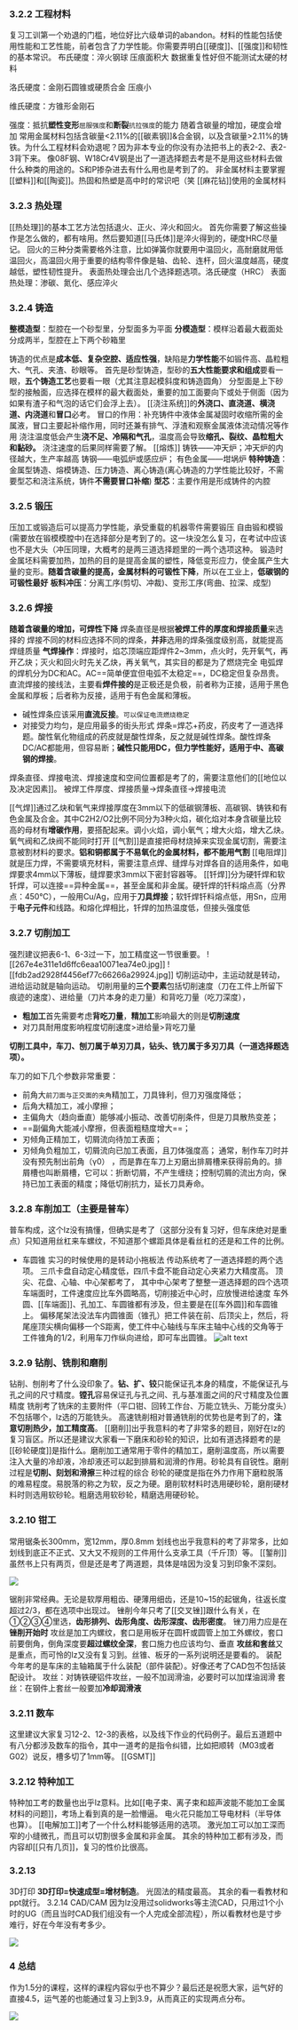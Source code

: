 ### 3.2.2 工程材料 
复习工训第一个劝退的门槛，地位好比六级单词的abandon。材料的性能包括使用性能和工艺性能，前者包含了力学性能。你需要弄明白[[硬度]]、[[强度]]和韧性的基本常识。
布氏硬度：淬火钢球 压痕面积大 数据重复性好但不能测试太硬的材料

洛氏硬度：金刚石圆锥或硬质合金 压痕小

维氏硬度：方锥形金刚石

强度：抵抗**塑性变形**`屈服强度`和**断裂**`抗拉强度`的能力
随着含碳量的增加，硬度会增加
常用金属材料包括含碳量<2.11%的[[碳素钢]]&合金钢，以及含碳量>2.11%的铸铁。为什么工程材料会劝退呢？因为非本专业的你没有办法把书上的表2-2、表2-3背下来。
像08F钢、W18Cr4V钢是出了一道选择题去考是不是用这些材料去做什么种类的用途的。S和P掺杂进去有什么用也是考到了的。
非金属材料主要掌握[[塑料]]和[[陶瓷]]。热固和热塑是高中时的常识吧（笑 
[[麻花钻]]使用的金属材料
### 3.2.3 热处理 
[[热处理]]的基本工艺方法包括退火、正火、淬火和回火。 首先你需要了解这些操作是怎么做的，都有啥用。然后要知道[[马氏体]]是淬火得到的，硬度HRC尽量记。 回火的三种分类需要格外注意，比如弹簧你就要用中温回火，高耐磨就用低温回火，高温回火用于重要的结构零件像是轴、齿轮、连杆，回火温度越高，硬度越低，塑性韧性提升。 表面热处理会出几个选择题选项。洛氏硬度（HRC） 
表面热处理：渗碳、氮化、感应淬火
### 3.2.4 铸造 

**整模造型**：型腔在一个砂型里，分型面多为平面
**分模造型**：模样沿着最大截面处分成两半，型腔在上下两个砂箱里


铸造的优点是**成本低、复杂空腔、适应性强**，缺陷是**力学性能**不如锻件高、晶粒粗大、气孔、夹渣、砂眼等。 
首先是砂型铸造，型砂的**五大性能要求和组成**要看一眼，**五个铸造工艺**也要看一眼（尤其注意起模斜度和铸造圆角） 
分型面是上下砂型的接触面，应选择在模样的最大截面处，重要的加工面要向下或处于侧面（因为如果有渣子和气泡的话它们会浮上去）。 
[[浇注系统]]的**外浇口、直浇道、横浇道、内浇道**和**冒口**必考。 
冒口的作用：补充铸件中液体金属凝固时收缩所需的金属液，冒口主要起补缩作用，同时还兼有排气、浮渣和观察金属液体流动情况等作用
浇注温度低会产生**浇不足、冷隔和气孔**，温度高会导致**缩孔、裂纹、晶粒粗大和黏砂。**
浇注速度的后果同样需要了解。 
[[熔炼]]
铸铁——冲天炉；冲天炉的内径越大，生产率越高 
铸钢——电弧炉或感应炉； 
有色金属——坩埚炉
**特种铸造**：
金属型铸造、熔模铸造、压力铸造、离心铸造(离心铸造的力学性能比较好，不需要型芯和浇注系统，铸件**不需要冒口补缩**)
**型芯**：主要作用是形成铸件的内腔

### 3.2.5 锻压 
压加工或锻造后可以提高力学性能，承受重载的机器零件需要锻压
自由锻和模锻(需要放在锻模模膛中)在选择部分是考到了的。这一块没怎么复习，在考试中应该也不是大头（冲压同理，大概考的是两三道选择题里的一两个选项这种。
锻造时金属坯料需要加热，加热的目的是提高金属的塑性，降低变形应力，使金属产生大量的变形。**随着含碳量的提高，金属材料的可锻性下降**，所以在工业上，**低碳钢的可锻性最好**
**板料冲压**：分离工序(剪切、冲裁)、变形工序(弯曲、拉深、成型)

### 3.2.6 焊接 
**随着含碳量的增加，可焊性下降**
焊条直径是根据**被焊工件的厚度和焊接质量**来选择的
焊接不同的材料应选择不同的焊条，**并非**选用的焊条强度级别高，就能提高焊缝质量
**气焊操作**：焊接时，焰芯顶端应距焊件2~3mm，点火时，先开氧气，再开乙炔；灭火和回火时先关乙炔，再关氧气，其实目的都是为了燃烧完全
电弧焊的焊机分为DC和AC。AC==简单便宜但电弧不太稳定==，DC稳定但复杂昂贵。 
直流焊接的接线法，主要看**焊件接的**是正极还是负极，前者称为正接，适用于黑色金属和厚板；后者称为反接，适用于有色金属和薄板。
- 碱性焊条应该采用**直流反接**。`可以保证电流燃烧稳定`
- 对接受力均匀，是应用最多的街头形式
焊条=焊芯+药皮，药皮考了一道选择题。酸性氧化物组成的药皮就是酸性焊条，反之就是碱性焊条。酸性焊条DC/AC都能用，但容易断；**碱性只能用DC，但力学性能好，适用于中、高碳钢的焊接**。 

焊条直径、焊接电流、焊接速度和空间位置都是考了的，需要注意他们的[[地位以及决定因素]]。 
被焊工件厚度、焊接质量→焊条直径→焊接电流

[[气焊]]通过乙炔和氧气来焊接厚度在3mm以下的低碳钢薄板、高碳钢、铸铁和有色金属及合金。其中C2H2/O2比例不同分为3种火焰，碳化焰对本身含碳量比较高的母材有**增碳作用**，要搭配起来。调小火焰，调小氧气；增大火焰，增大乙炔。氧气阀和乙炔阀不能同时打开
[[气割]]是直接把母材烧掉来实现金属切割，需要注意被割材料的要求。**铝和铜都属于不易氧化的金属材料，都不能用气割**
[[电阻焊]]就是压力焊，不需要填充材料，需要注意点焊、缝焊与对焊各自的适用条件，如电焊要求4mm以下薄板，缝焊要求3mm以下密封容器等。 
[[钎焊]]分为硬钎焊和软钎焊，可以连接==异种金属==，甚至金属和非金属。硬钎焊的钎料熔点高（分界点：450℃），一般用Cu/Ag，应用于**刀具焊接**；软钎焊钎料熔点低，用Sn，应用于**电子元件**和线路。和熔化焊相比，钎焊的加热温度低，但接头强度低

### 3.2.7 切削加工 
强烈建议把表6-1、6-3过一下，加工精度这一节很重要。
![[267e4e311e1d6ffc6eaa10071ea74e0.jpg]]
![[fdb2ad2928f4456ef77c66266a29924.jpg]]
切削运动中，主运动就是转动，进给运动就是轴向运动。
切削用量的**三个要素**包括切削速度（刀在工件上所留下痕迹的速度）、进给量（刀片本身的走刀量）和背吃刀量（吃刀深度），
- **粗加工**首先需要考虑**背吃刀量**，**精加工**影响最大的则是**切削速度**
- 对刀具耐用度影响程度切削速度>进给量>背吃刀量

**切削工具中，车刀、刨刀属于单刃刀具，钻头、铣刀属于多刃刀具（一道选择题选项）。**

车刀的如下几个参数非常重要： 
- 前角大`前刀面与正交面的夹角`精加工，刀具锋利，但刀刃强度降低； 
- 后角大精加工，减小摩擦； 
- 主偏角大（趋向垂直）能够减小振动、改善切削条件，但是刀具散热变差； 
- ==副偏角大能减小摩擦，但表面粗糙度增大==； 
- 刃倾角正精加工，切屑流向待加工表面；
- 刃倾角负粗加工，切屑流向已加工表面，且刀体强度高；
通常，制作车刀时并没有预先制出前角（γ0） ，而是靠在车刀上刃磨出排屑槽来获得前角的。排屑槽也叫断屑槽，它可以：折断切屑，不产生缠绕；控制切屑的流出方向，保持已加工表面的精度；降低切削抗力，延长刀具寿命。

### 3.2.8 车削加工（主要是普车） 
普车构成，这个lz没有搞懂，但确实是考了（这部分没有复习好，但车床绝对是重点）只知道用丝杠来车螺纹，不知道那个螺距具体是看丝杠的还是和工件的比例。
- 车圆锥 实习的时候使用的是转动小拖板法
传动系统考了一道选择题的两个选项。 
三爪卡盘自动定心精度低，四爪卡盘不能自动定心夹紧力大精度高。 
顶尖、花盘、心轴、中心架都考了，
其中中心架考了整整一道选择题的四个选项
	车端面时，工件速度应比车外圆略高，切削接近中心时，应放慢进给速度
	车外圆、[[车端面]]、孔加工、车圆锥都有涉及，但主要是在[[车外圆]]和车圆锥上。
偏移尾架法没法车内圆锥面（锥孔）把工件装在前、后顶尖上，然后，将尾座顶尖横向偏移一个S距离，使工件中心轴线与车床主轴中心线的交角等于工件锥角的1/2，利用车刀作纵向进给，即可车出圆锥。 
![alt text](image-5.png)
### 3.2.9 钻削、铣削和磨削 
钻削、刨削考了什么没印象了。**钻、扩、铰**只能保证孔本身的精度，不能保证孔与孔之间的尺寸精度。**镗孔**容易保证孔与孔之间、孔与基准面之间的尺寸精度及位置精度 
铣削考了铣床的主要附件（平口钳、回转工作台、万能立铣头、万能分度头）不包括哪个，lz选的万能铣头。 
高速铣削相对普通铣削的优势也是考到了的，**注意切削热少，加工精度高**。 
[[磨削]]出乎我意料的考了非常多的题目，刚好在lz的复习盲区。所以还是建议大家看一下磨床和砂轮的知识，比如有道选择题考的是[[砂轮硬度]]是指什么。磨削加工通常用于零件的精加工，磨削温度高，所以需要注入大量的冷却液，冷却液还可以起到排屑和润滑的作用。砂轮具有自锐性。磨削过程是**切削、刻划和滑擦**三种过程的综合
砂轮的硬度是指在外力作用下磨粒脱落的难易程度。易脱落的称之为软，反之为硬。磨削软材料时选用硬砂轮，磨削硬材料时则选用软砂轮。粗磨选用软砂轮，精磨选用硬砂轮。
### 3.2.10 钳工
常用锯条长300mm，宽12mm，厚0.8mm 
划线也出乎我意料的考了非常多，比如划线到底正不正式、又大又不规则的工件用什么支承工具（千斤顶）等。 [[錾削]]虽然书上只有两页，但是还是考了两道题，具体是啥因为没复习到印象不深刻。
 
![](https://www.cc98.org/static/images/ac/05.png)

锯削非常经典。无论是软厚用粗齿、硬薄用细齿，还是10~15的起锯角，往返长度超过2/3，都在选项中出现过。 锉削今年只考了[[交叉锉]]跟什么有关，在①②③④里选，**齿形排列、齿形角度、齿形深度、齿形密度**。
锉刀用力应是在**锉削开始时**
攻丝是加工内螺纹，套口是用板牙在圆杆或圆管上加工外螺纹，套口前要倒角，倒角深度要**超过螺纹全深**，套口施力也应该均匀、垂直 
**攻丝和套丝**又是重点，而可怜的lz又没有复习到。丝锥、板牙的一系列说明还是要看的。 装配今年考的是车床的主轴箱属于什么装配（部件装配）。好像还考了CAD包不包括装配设计。
攻丝：对铸铁硬铝件攻丝，一般不加润滑油，必要时可以加煤油润滑
套丝：在钢件上套丝一般要加**冷却润滑液** 
### 3.2.11 数车 
这里建议大家复习12-2、12-3的表格，以及线下作业的代码例子。最后五道题中有八分都涉及数车的指令，其中一道考的是指令纠错，比如把顺转（M03或者G02）说反，槽多切了1mm等。 
[[GSMT]]
### 3.2.12 特种加工 
特种加工考的数量也出乎lz意料。比如[[电子束、离子束和超声波能不能加工金属材料的问题]]，考场上看到真的是一脸懵逼。 
电火花只能加工导电材料（半导体也算）。
[[电解加工]]考了一个什么材料能够适用的选项。 
激光加工可以加工深而窄的小缝微孔，而且可以切割很多金属和非金属。 
其余的特种加工都有涉及，而内容却[[只有几页]]，复习的性价比很高。 
### 3.2.13 
3D打印 **3D打印=快速成型=增材制造**。 光固法的精度最高。 其余的看一看教材和ppt就行。 3.2.14 CAD/CAM 因为lz没用过solidworks等主流CAD，只用过1个小时的UG（而且当时CAD我们组没有一个人完成全部流程），所以看教材也是寸步难行，好在今年没有考多少。

![](https://www.cc98.org/static/images/ac/16.png)

### 4 总结 
作为1.5分的课程，这样的课程内容似乎也不算少？最后还是祝愿大家，运气好的直接4.5，运气差的也能通过复习上到3.9，从而真正的实现两点分布。

![](https://www.cc98.org/static/images/ac/13.png)